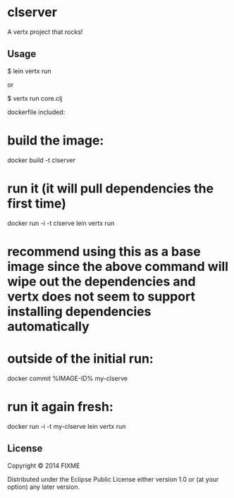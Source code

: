 # clserver

A vertx project that rocks!

## Usage

$ lein vertx run

or

$ vertx run core.clj

dockerfile included:

# build the image:

  docker build -t clserver

# run it (it will pull dependencies the first time)

  docker run -i -t clserve lein vertx run

# recommend using this as a base image since the above command will wipe out the dependencies and vertx does not seem to support installing dependencies automatically
# outside of the initial run:

  docker commit %IMAGE-ID% my-clserve

# run it again fresh:

  docker run -i -t my-clserve lein vertx run

## License

Copyright © 2014 FIXME

Distributed under the Eclipse Public License either version 1.0 or (at
your option) any later version.
